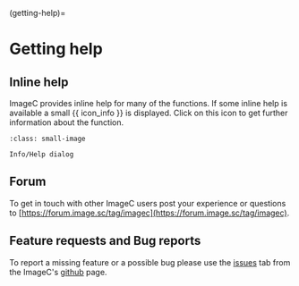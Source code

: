 (getting-help)=
# Getting help

## Inline help

ImageC provides inline help for many of the functions.
If some inline help is available a small {{ icon_info }} is displayed.
Click on this icon to get further information about the function.


```{figure} images/screenshot_help_dialog.png
:class: small-image

Info/Help dialog
```

## Forum

To get in touch with other ImageC users post your experience or questions to [https://forum.image.sc/tag/imagec](https://forum.image.sc/tag/imagec).

## Feature requests and Bug reports

To report a missing feature or a possible bug please use the [issues](https://github.com/joda01/imagec/issues) tab from the ImageC's [github](https://github.com/joda01/imagec) page.